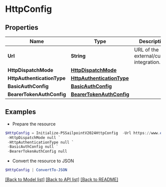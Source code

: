 # HttpConfig
## Properties

Name | Type | Description | Notes
------------ | ------------- | ------------- | -------------
**Url** | **String** | URL of the external/custom integration. | 
**HttpDispatchMode** | [**HttpDispatchMode**](HttpDispatchMode.md) |  | 
**HttpAuthenticationType** | [**HttpAuthenticationType**](HttpAuthenticationType.md) |  | [optional] 
**BasicAuthConfig** | [**BasicAuthConfig**](BasicAuthConfig.md) |  | [optional] 
**BearerTokenAuthConfig** | [**BearerTokenAuthConfig**](BearerTokenAuthConfig.md) |  | [optional] 

## Examples

- Prepare the resource
```powershell
$HttpConfig = Initialize-PSSailpointV2024HttpConfig  -Url https://www.example.com `
 -HttpDispatchMode null `
 -HttpAuthenticationType null `
 -BasicAuthConfig null `
 -BearerTokenAuthConfig null
```

- Convert the resource to JSON
```powershell
$HttpConfig | ConvertTo-JSON
```

[[Back to Model list]](../README.md#documentation-for-models) [[Back to API list]](../README.md#documentation-for-api-endpoints) [[Back to README]](../README.md)

